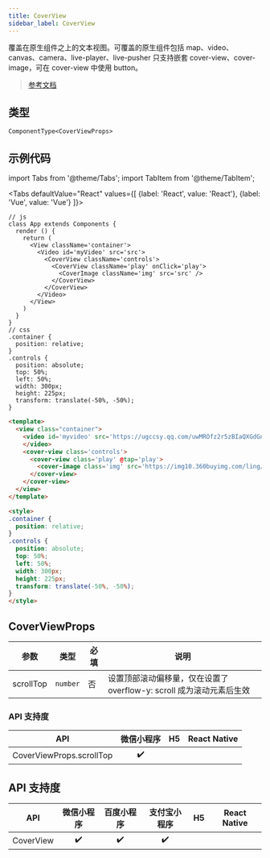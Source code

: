 ```yaml
---
title: CoverView
sidebar_label: CoverView
---
```


覆盖在原生组件之上的文本视图。可覆盖的原生组件包括 map、video、canvas、camera、live-player、live-pusher 只支持嵌套 cover-view、cover-image，可在 cover-view 中使用 button。

> [参考文档](https://developers.weixin.qq.com/miniprogram/dev/component/cover-view.html)

## 类型

```tsx
ComponentType<CoverViewProps>
```

## 示例代码


import Tabs from '@theme/Tabs';
import TabItem from '@theme/TabItem';

<Tabs
  defaultValue="React"
  values={[
    {label: 'React', value: 'React'},
    {label: 'Vue', value: 'Vue'}
  ]}>
<TabItem value="React">


```tsx
// js
class App extends Components {
  render () {
    return (
      <View className='container'>
        <Video id='myVideo' src='src'>
          <CoverView className='controls'>
            <CoverView className='play' onClick='play'>
              <CoverImage className='img' src='src' />
            </CoverView>
          </CoverView>
        </Video>
      </View>
    )
  }
}
// css
.container {
  position: relative;
}
.controls {
  position: absolute;
  top: 50%;
  left: 50%;
  width: 300px;
  height: 225px;
  transform: translate(-50%, -50%);
}
```

</TabItem>

<TabItem value="Vue">

```html
<template>
  <view class="container">
    <video id='myvideo' src='https://ugccsy.qq.com/uwMROfz2r5zBIaQXGdGnC2dfDma3J1MItM3912IN4IRQvkRM/o31507f7lcd.mp4?sdtfrom=v1010&guid=aa18cf106b7fdb7e40f2d20b206f2b4f&vkey=63B0FCCC7FC3ADC342C166D86571AE02772258CD9B515B065DC68DF3919D8C288AE831D570ED5E8FE0FF3E81E170D04FF11F874BFDDACF7AAA2C0CFF2ACB39FB1A94DAD1AB859BDA53E4DD6DBCDC1217CEF789A9AC079924E2BBC599EED7A1FFDD60A727F2EB7E7B6472CE63DD4B683C9199DFC78A6A6C4D9891E05467C4B64E'>
    </video>
    <cover-view class='controls'>
      <cover-view class='play' @tap='play'>
        <cover-image class='img' src='https://img10.360buyimg.com/ling/s345x208_jfs/t1/133501/7/9865/382161/5f5ee31fEbdd6a418/0cdc0156ffff3c23.png' />
      </cover-view>
    </cover-view>
  </view>
</template>

<style>
.container {
  position: relative;
}
.controls {
  position: absolute;
  top: 50%;
  left: 50%;
  width: 300px;
  height: 225px;
  transform: translate(-50%, -50%);
}
</style>

```
  
</TabItem>
</Tabs>

## CoverViewProps

<table>
  <thead>
    <tr>
      <th>参数</th>
      <th>类型</th>
      <th style={{ textAlign: "center"}}>必填</th>
      <th>说明</th>
    </tr>
  </thead>
  <tbody>
    <tr>
      <td>scrollTop</td>
      <td><code>number</code></td>
      <td style={{ textAlign: "center"}}>否</td>
      <td>设置顶部滚动偏移量，仅在设置了 overflow-y: scroll 成为滚动元素后生效</td>
    </tr>
  </tbody>
</table>

### API 支持度

| API | 微信小程序 | H5 | React Native |
| :---: | :---: | :---: | :---: |
| CoverViewProps.scrollTop | ✔️ |  |  |

## API 支持度

| API | 微信小程序 | 百度小程序 | 支付宝小程序 | H5 | React Native |
| :---: | :---: | :---: | :---: | :---: | :---: |
| CoverView | ✔️ | ✔️ | ✔️ |  |  |

